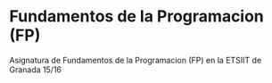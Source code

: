 # Fundamentos de la Programacion (FP)
Asignatura de Fundamentos de la Programacion (FP) en la ETSIIT de Granada 15/16
